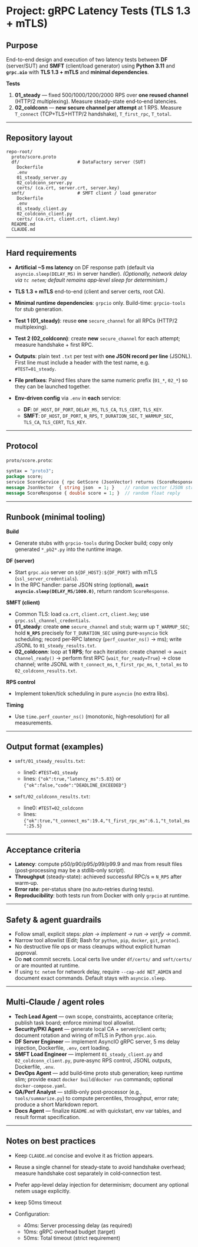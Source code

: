 # Project: gRPC Latency Tests (TLS 1.3 + mTLS)

## Purpose

End-to-end design and execution of two latency tests between **DF** (server/SUT) and **SMFT** (client/load generator) using **Python 3.11** and **`grpc.aio`** with **TLS 1.3 + mTLS** and **minimal dependencies**.

**Tests**

1. **01_steady** — fixed 500/1000/1200/2000 RPS over **one reused channel** (HTTP/2 multiplexing). Measure steady-state end‑to‑end latencies.
2. **02_coldconn** — **new secure channel per attempt** at 1 RPS. Measure `T_connect` (TCP+TLS+HTTP/2 handshake), `T_first_rpc`, `T_total`.

---

## Repository layout

```
repo-root/
  proto/score.proto
  df/                      # DataFactory server (SUT)
    Dockerfile
    .env
    01_steady_server.py
    02_coldconn_server.py
    certs/ (ca.crt, server.crt, server.key)
  smft/                    # SMFT client / load generator
    Dockerfile
    .env
    01_steady_client.py
    02_coldconn_client.py
    certs/ (ca.crt, client.crt, client.key)
  README.md
  CLAUDE.md
```

---

## Hard requirements

- **Artificial \~5 ms latency** on DF response path (default via `asyncio.sleep(DELAY_MS)` in server handler).
  _(Optionally, network delay via `tc netem`; default remains app‑level sleep for determinism.)_
- **TLS 1.3 + mTLS** end-to-end (client and server certs, root CA).
- **Minimal runtime dependencies**: `grpcio` only. Build-time: `grpcio-tools` for stub generation.
- **Test 1 (01_steady)**: reuse **one** `secure_channel` for all RPCs (HTTP/2 multiplexing).
- **Test 2 (02_coldconn)**: create **new** `secure_channel` for each attempt; measure handshake + first RPC.
- **Outputs**: plain text `.txt` per test with **one JSON record per line** (JSONL). First line must include a header with the test name, e.g. `#TEST=01_steady`.
- **File prefixes**: Paired files share the same numeric prefix (`01_*`, `02_*`) so they can be launched together.
- **Env-driven config** via `.env` in **each** service:

  - **DF**: `DF_HOST`, `DF_PORT`, `DELAY_MS`, `TLS_CA`, `TLS_CERT`, `TLS_KEY`.
  - **SMFT**: `DF_HOST`, `DF_PORT`, `N_RPS`, `T_DURATION_SEC`, `T_WARMUP_SEC`, `TLS_CA`, `TLS_CERT`, `TLS_KEY`.

---

## Protocol

`proto/score.proto`:

```proto
syntax = "proto3";
package score;
service ScoreService { rpc GetScore (JsonVector) returns (ScoreResponse); }
message JsonVector  { string json  = 1; }    // random vector (JSON string)
message ScoreResponse { double score = 1; }  // random float reply
```

---

## Runbook (minimal tooling)

**Build**

- Generate stubs with `grpcio-tools` during Docker build; copy only generated `*_pb2*.py` into the runtime image.

**DF (server)**

- Start `grpc.aio` server on `${DF_HOST}:${DF_PORT}` with mTLS (`ssl_server_credentials`).
- In the RPC handler: parse JSON string (optional), **`await asyncio.sleep(DELAY_MS/1000.0)`**, return random `ScoreResponse`.

**SMFT (client)**

- Common TLS: load `ca.crt`, `client.crt`, `client.key`; use `grpc.ssl_channel_credentials`.
- **01_steady**: create **one** `secure_channel` and `stub`; warm up `T_WARMUP_SEC`; hold **`N_RPS`** precisely for `T_DURATION_SEC` using pure‑`asyncio` tick scheduling; record per‑RPC latency (`perf_counter_ns()` → ms); write JSONL to `01_steady_results.txt`.
- **02_coldconn**: loop at **1 RPS**; for each iteration: create channel → `await channel_ready()` → perform first RPC (`wait_for_ready=True`) → close channel; write JSONL with `t_connect_ms`, `t_first_rpc_ms`, `t_total_ms` to `02_coldconn_results.txt`.

**RPS control**

- Implement token/tick scheduling in pure `asyncio` (no extra libs).

**Timing**

- Use `time.perf_counter_ns()` (monotonic, high‑resolution) for all measurements.

---

## Output format (examples)

- `smft/01_steady_results.txt`:

  - line0: `#TEST=01_steady`
  - lines: `{"ok":true,"latency_ms":5.83}` or `{"ok":false,"code":"DEADLINE_EXCEEDED"}`

- `smft/02_coldconn_results.txt`:

  - line0: `#TEST=02_coldconn`
  - lines: `{"ok":true,"t_connect_ms":19.4,"t_first_rpc_ms":6.1,"t_total_ms":25.5}`

---

## Acceptance criteria

- **Latency**: compute p50/p90/p95/p99/p99.9 and max from result files (post‑processing may be a stdlib‑only script).
- **Throughput** (steady-state): achieved successful RPC/s ≈ `N_RPS` after warm‑up.
- **Error rate**: per‑status share (no auto‑retries during tests).
- **Reproducibility**: both tests run from Docker with only `grpcio` at runtime.

---

## Safety & agent guardrails

- Follow small, explicit steps: _plan → implement → run → verify → commit_.
- Narrow tool allowlist (Edit; Bash for `python`, `pip`, `docker`, `git`, `protoc`).
- No destructive file ops or mass cleanups without explicit human approval.
- Do **not** commit secrets. Local certs live under `df/certs/` and `smft/certs/` or are mounted at runtime.
- If using `tc netem` for network delay, require `--cap-add NET_ADMIN` and document exact commands. Default stays with `asyncio.sleep`.

---

## Multi‑Claude / agent roles

- **Tech Lead Agent** — own scope, constraints, acceptance criteria; publish task board; enforce minimal tool allowlist.
- **Security/PKI Agent** — generate local CA + server/client certs; document rotation and wiring of mTLS in Python `grpc.aio`.
- **DF Server Engineer** — implement AsyncIO gRPC server, 5 ms delay injection, Dockerfile, `.env`, cert loading.
- **SMFT Load Engineer** — implement `01_steady_client.py` and `02_coldconn_client.py`, pure‑async RPS control, JSONL outputs, Dockerfile, `.env`.
- **DevOps Agent** — add build‑time proto stub generation; keep runtime slim; provide exact `docker build`/`docker run` commands; optional `docker-compose.yaml`.
- **QA/Perf Analyst** — stdlib‑only post‑processor (e.g., `tools/summarize.py`) to compute percentiles, throughput, error rate; produce a short Markdown report.
- **Docs Agent** — finalize `README.md` with quickstart, env var tables, and result format specification.

---

## Notes on best practices

- Keep `CLAUDE.md` concise and evolve it as friction appears.
- Reuse a single channel for steady‑state to avoid handshake overhead; measure handshake cost separately in cold‑connection test.
- Prefer app‑level delay injection for determinism; document any optional netem usage explicitly.

- keep 50ms timeout
- Configuration:

  - 40ms: Server processing delay (as required)
  - 10ms: gRPC overhead budget (target)
  - 50ms: Total timeout (strict requirement)